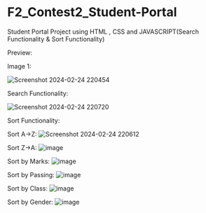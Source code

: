 # F2_Contest2_Student-Portal

Student Portal Project using HTML , CSS and JAVASCRIPT(Search Functionality & Sort Functionality)

Preview:

Image 1:

![Screenshot 2024-02-24 220454](https://github.com/Jeba3210/F2_Contest2_Student-Portal/assets/137270674/baccf785-9230-4c07-98b2-f3eddf066ba7)


Search Functionality:

![Screenshot 2024-02-24 220720](https://github.com/Jeba3210/F2_Contest2_Student-Portal/assets/137270674/c47ce476-6602-4051-bdcb-66a7e1ffe640)


Sort Functionality:

Sort A->Z:
![Screenshot 2024-02-24 220612](https://github.com/Jeba3210/F2_Contest2_Student-Portal/assets/137270674/90abdd75-5758-490f-b992-78f4dfd7712d)


Sort Z->A:
![image](https://github.com/Jeba3210/F2_Contest2_Student-Portal/assets/137270674/e89fc908-7b35-4446-9980-de8ccea590ce)

Sort by Marks:
![image](https://github.com/Jeba3210/F2_Contest2_Student-Portal/assets/137270674/713b1cc6-530d-416e-a85d-b754ebd5cc52)


Sort by Passing:
![image](https://github.com/Jeba3210/F2_Contest2_Student-Portal/assets/137270674/0ddd8dc3-3a4f-477c-bc8d-b45c815bc84d)


Sort by Class:
![image](https://github.com/Jeba3210/F2_Contest2_Student-Portal/assets/137270674/9e0c3f4d-1070-4b4f-9f74-596adeb7c4b6)



Sort by Gender:
![image](https://github.com/Jeba3210/F2_Contest2_Student-Portal/assets/137270674/45738aa8-c717-4fbe-99ca-5d3e03068d19)



